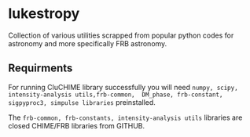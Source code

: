 # lukestropy
Collection of various utilities scrapped from popular python codes for astronomy and more specifically FRB astronomy.

## Requirments
For running CluCHIME library successfully you will  need 
`numpy, scipy, intensity-analysis utils,frb-common,  DM_phase, frb-constant, sigpyproc3, simpulse libraries` preinstalled. 

The `frb-common, frb-constants, intensity-analysis utils` libraries are closed CHIME/FRB libraries from GITHUB. 
